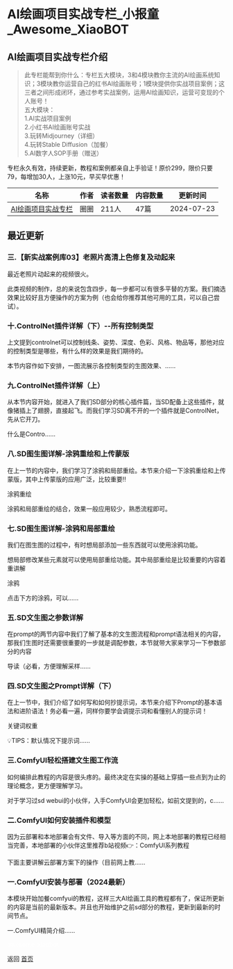 # AI绘画项目实战专栏_小报童_Awesome_XiaoBOT

## AI绘画项目实战专栏介绍
> 此专栏能帮到你什么：专栏五大模块，3和4模块教你主流的AI绘画系统知识；3模块教你运营自己的红书AI绘画账号；1模块提供你实战项目案例；这三者之间形成闭环，通过参考实战案例，运用AI绘画知识，运营可变现的个人账号！    
五大模块：    
1.AI实战项目案例    
2.小红书AI绘画账号实战    
3.玩转Midjourney（详细）    
4.玩转Stable Diffusion（加餐）    
5.AI数字人SOP手册（赠送）    
    
专栏永久有效，持续更新，教程和案例都亲自上手验证！原价299，限价只要79，每增加30人，上涨10元，早买早优惠！  
  


|名称|作者|读者数量|内容数量|更新时间|
|---|---|---|---|---|
|[AI绘画项目实战专栏](https://xiaobot.net/p/chibaa?refer=0b133df9-27dc-423b-8101-639049001c13)|圈圈|211人|47篇|2024-07-23|

## 最近更新
### 三.【新实战案例库03】老照片高清上色修复及动起来

最近老照片动起来的视频很火。

此类视频的制作，总的来说包含四步，每一步都可以有很多平替的方案。我们摘选效果比较好且方便操作的方案为例（也会给你推荐其他可用的工具，可以自己尝试）。

### 十.ControlNet插件详解（下）--所有控制类型

上文提到controlnet可以控制线条、姿势、深度、色彩、风格、物品等，那他对应的控制类型是哪些，有什么样的效果是我们期待的。

本节内容作如下安排，一图流展示各控制类型的生图效果、......

### 九.ControlNet插件详解（上）

从本节内容开始，就进入了我们SD部分的核心插件篇，当SD配备上这些插件，就像猪插上了翅膀，直接起飞。而我们学习SD离不开的一个插件就是ControlNet，先从它开刀。

什么是Contro......

### 八.SD图生图详解-涂鸦重绘和上传蒙版

在上一节的内容中，我们学习了涂鸦和局部重绘。本节来介绍一下涂鸦重绘和上传蒙版，其中上传蒙版的应用广泛，比较重要‼️

涂鸦重绘

涂鸦和局部重绘的结合，效果一般应用较少，熟悉流程即可。

### 七.SD图生图详解-涂鸦和局部重绘

我们在图生图的过程中，有时想局部添加一些东西就可以使用涂鸦功能。

想局部修改某些元素就可以使用局部重绘功能。其中局部重绘是比较重要的内容着重讲解

涂鸦

点击下方的涂鸦，可以......

### 五.SD文生图之参数详解

在prompt的两节内容中我们了解了基本的文生图流程和prompt语法相关的内容，那我们生图时还需要很重要的一步就是调配参数，本节就带大家来学习一下参数部分的内容

导读（必看，方便理解采样......

### 四.SD文生图之Prompt详解（下）

在上一节中，我们介绍了如何写和如何抄提示词，本节来介绍下Prompt的基本语法和进阶语法！务必看一遍，同样你要学会调提示词和看懂别人的提示词！

关键词权重

💡TIPS：默认情况下提示词......

### 三.ComfyUI轻松搭建文生图工作流

如何编排此教程的内容是很头疼的。最终决定在实操的基础上穿插一些点到为止的理论概念，更方便理解学习。

对于学习过sd webui的小伙伴，入手ComfyUI会更加轻松，如前文提到的，c......

### 二.ComfyUI如何安装插件和模型

因为云部署和本地部署会有文件、导入等方面的不同，网上本地部署的教程已经相当完善，本地部署的小伙伴这里推荐b站视频👉：ComfyUI系列教程

下面主要讲解云部署方案下的操作（目前网上教......

### 一.ComfyUI安装与部署（2024最新）

本模块开始加餐comfyui的教程，这样三大AI绘画工具的教程都有了，保证所更新的内容是当前的最新版本。并且也开始维护之前sd部分的教程，更新到最新的时间节点。

一.ComfyUI精简介绍......


<a href="https://github.com/Reno9527/awesome-xiaobot" style="color: white; text-decoration: none;">awesome-xiaobot</a>

返回 [首页](../README.md)
